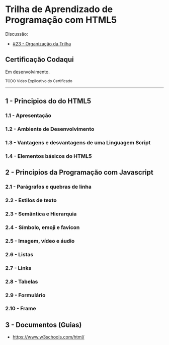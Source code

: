# Trilha de Aprendizado de Programação com HTML5

Discussão:

- [#23 - Organização da Trilha](https://github.com/codaqui/institucional/issues/23)

## Certificação Codaqui

Em desenvolvimento.

<small> TODO Video Explicativo do Certificado </small>

---

## 1 - Principios do do HTML5

### 1.1 - Apresentação 

### 1.2 - Ambiente de Desenvolvimento 

### 1.3 - Vantagens e desvantagens de uma Linguagem Script 

### 1.4 - Elementos básicos do HTML5


## 2 - Principios da Programação com Javascript

### 2.1 - Parágrafos e quebras de linha

### 2.2 - Estilos de texto

### 2.3 - Semântica e Hierarquia

### 2.4 - Símbolo, emoji e favicon

### 2.5 - Imagem, vídeo e áudio

### 2.6 - Listas

### 2.7 - Links

### 2.8 - Tabelas

### 2.9 - Formulário

### 2.10 - Frame

## 3 - Documentos (Guias)

- https://www.w3schools.com/html/
